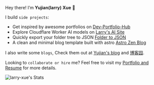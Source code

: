 Hey there! I’m **Yujian(larry) Xue** 👋

I build `side projects`:
- Get inspired by awesome portfolios on [Dev-Portfolio-Hub](https://dev-portfolio-hub.larryxue.dev/)
- Explore Cloudflare Worker AI models on [Larry's AI Site](https://ai.larryxue.dev/)
- Quickly export your folder tree to JSON [Folder to JSON](https://folder2json.larryxue.dev/)
- A clean and minimal blog template built with astro [Astro Zen Blog](https://github.com/larry-xue/astro-zen-blog)

I also write some `blogs`, Check them out at [Yujian's blog](https://blog.larryxue.dev/) and [博客园](https://www.cnblogs.com/azoux).

Looking to `collaborate or hire` me? Feel free to visit my [Portfolio and Resume](https://larryxue.dev) for more details.

![larry-xue's Stats](https://github-readme-stats.vercel.app/api?username=larry-xue&theme=radical&show_icons=true&hide_border=true&count_private=true)
